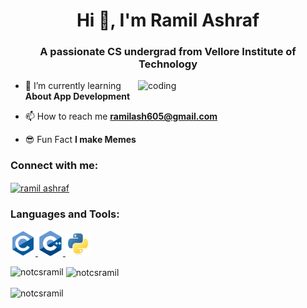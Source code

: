 <h1 align="center">Hi 👋, I'm Ramil Ashraf</h1>
<h3 align="center">A passionate CS undergrad from Vellore Institute of Technology</h3>
<img align="right" alt="coding" width="300" src="https://i.pinimg.com/originals/be/cb/ca/becbca09cc81c9ecd1ce133c836b3f25.gif">

- 🌱 I’m currently learning **About App Development**

- 📫 How to reach me **ramilash605@gmail.com**

- 😎 Fun Fact **I make Memes**

<h3 align="left">Connect with me:</h3>
<p align="left">
<a href="https://linkedin.com/in/Ramil Ashraf" target="blank"><img align="center" src="https://raw.githubusercontent.com/rahuldkjain/github-profile-readme-generator/master/src/images/icons/Social/linked-in-alt.svg" alt="ramil ashraf" height="30" width="40" /></a>
</p>

<h3 align="left">Languages and Tools:</h3>
<p align="left"> <a href="https://www.cprogramming.com/" target="_blank" rel="noreferrer"> <img src="https://raw.githubusercontent.com/devicons/devicon/master/icons/c/c-original.svg" alt="c" width="40" height="40"/> </a> <a href="https://www.w3schools.com/cpp/" target="_blank" rel="noreferrer"> <img src="https://raw.githubusercontent.com/devicons/devicon/master/icons/cplusplus/cplusplus-original.svg" alt="cplusplus" width="40" height="40"/> </a> <a href="https://www.python.org" target="_blank" rel="noreferrer"> <img src="https://raw.githubusercontent.com/devicons/devicon/master/icons/python/python-original.svg" alt="python" width="40" height="40"/> </a> </p>

<p><img align="left" src="https://github-readme-stats.vercel.app/api/top-langs?username=notcsramil&show_icons=true&locale=en&layout=compact" alt="notcsramil" /></p>

<p>&nbsp;<img align="center" src="https://github-readme-stats.vercel.app/api?username=notcsramil&show_icons=true&locale=en" alt="notcsramil" /></p>

<p><img align="center" src="https://github-readme-streak-stats.herokuapp.com/?user=notcsramil&" alt="notcsramil" /></p>
